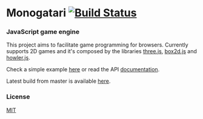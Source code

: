 Monogatari [![Build Status](https://travis-ci.org/digihaus/monogatari.svg?branch=master)](https://travis-ci.org/digihaus/monogatari)
==========

### JavaScript game engine ###
This project aims to facilitate game programming for browsers.
Currently supports 2D games and it's composed by the libraries [three.js](http://threejs.org/), [box2d.js](https://github.com/kripken/box2d.js/) and [howler.js](https://github.com/goldfire/howler.js/).

Check a simple example [here](http://digi.haus/demo/zombies) or read the API [documentation](http://digi.haus/monogatari/docs).

Latest build from master is available [here](http://digi.haus/monogatari/monogatari.min.js).

### License ###
[MIT](https://github.com/digihaus/monogatari/blob/master/LICENSE)
